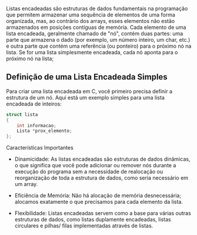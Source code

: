 Listas encadeadas são estruturas de dados fundamentais na programação que permitem armazenar uma sequência de elementos de uma forma organizada, mas, ao contrário dos arrays, esses elementos não estão armazenados em posições contíguas de memória. Cada elemento de uma lista encadeada, geralmente chamado de "nó", contém duas partes: uma parte que armazena o dado (por exemplo, um número inteiro, um char, etc.) e outra parte que contém uma referência (ou ponteiro) para o próximo nó na lista. Se for uma lista simplesmente encadeada, cada nó aponta para o próximo nó na lista;

## Definição de uma Lista Encadeada Simples

Para criar uma lista encadeada em C, você primeiro precisa definir a estrutura de um nó. Aqui está um exemplo simples para uma lista encadeada de inteiros:

```c
struct lista
{
    int informacao;
    Lista *prox_elemento;
};
```

Características Importantes

- Dinamicidade: As listas encadeadas são estruturas de dados dinâmicas, o que significa que você pode adicionar ou remover nós durante a execução do programa sem a necessidade de realocação ou reorganização de toda a estrutura de dados, como seria necessário em um array.

- Eficiência de Memória: Não há alocação de memória desnecessária; alocamos exatamente o que precisamos para cada elemento da lista.

- Flexibilidade: Listas encadeadas servem como a base para várias outras estruturas de dados, como listas duplamente encadeadas, listas circulares e pilhas/ filas implementadas através de listas.